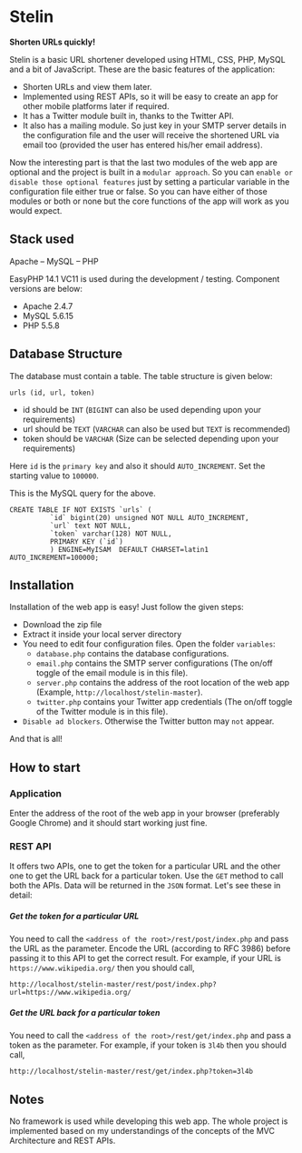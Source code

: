 # Stelin
**Shorten URLs quickly!**

Stelin is a basic URL shortener developed using HTML, CSS, PHP, MySQL and a bit of JavaScript. These are the basic features of the application:

* Shorten URLs and view them later.
* Implemented using REST APIs, so it will be easy to create an app for other mobile platforms later if required.
* It has a Twitter module built in, thanks to the Twitter API.
* It also has a mailing module. So just key in your SMTP server details in the configuration file and the user will receive the shortened URL via email too (provided the user has entered his/her email address).

Now the interesting part is that the last two modules of the web app are optional and the project is built in a `modular approach`. So you can `enable or disable those optional features` just by setting a particular variable in the configuration file either true or false. So you can have either of those modules or both or none but the core functions of the app will work as you would expect.

## Stack used

Apache – MySQL – PHP

EasyPHP 14.1 VC11 is used during the development / testing. Component versions are below:
* Apache 2.4.7
* MySQL 5.6.15
* PHP 5.5.8

## Database Structure

The database must contain a table. The table structure is given below:

`urls (id, url, token)`
* id should be `INT` (`BIGINT` can also be used depending upon your requirements)
* url should be `TEXT` (`VARCHAR` can also be used but `TEXT` is recommended)
* token should be `VARCHAR` (Size can be selected depending upon your requirements)

Here `id` is the `primary key` and also it should `AUTO_INCREMENT`. Set the starting value to `100000`.

This is the MySQL query for the above.

```
CREATE TABLE IF NOT EXISTS `urls` (
		  `id` bigint(20) unsigned NOT NULL AUTO_INCREMENT,
		  `url` text NOT NULL,
		  `token` varchar(128) NOT NULL,
		  PRIMARY KEY (`id`)
		  ) ENGINE=MyISAM  DEFAULT CHARSET=latin1 AUTO_INCREMENT=100000;
```

## Installation

Installation of the web app is easy! Just follow the given steps:

* Download the zip file
* Extract it inside your local server directory
* You need to edit four configuration files. Open the folder `variables`:
  * `database.php` contains the database configurations.
  * `email.php` contains the SMTP server configurations (The on/off toggle of the email module is in this file).
  * `server.php` contains the address of the root location of the web app (Example, `http://localhost/stelin-master`).
  * `twitter.php` contains your Twitter app credentials (The on/off toggle of the Twitter module is in this file).
* `Disable ad blockers`. Otherwise the Twitter button may `not` appear.

And that is all!

## How to start

### Application

Enter the address of the root of the web app in your browser (preferably Google Chrome) and it should start working just fine.

### REST API

It offers two APIs, one to get the token for a particular URL and the other one to get the URL back for a particular token. Use the `GET` method to call both the APIs. Data will be returned in the `JSON` format. Let's see these in detail:

##### Get the token for a particular URL

You need to call the `<address of the root>/rest/post/index.php` and pass the URL as the parameter. Encode the URL (according to RFC 3986) before passing it to this API to get the correct result. For example, if your URL is `https://www.wikipedia.org/` then you should call,

`http://localhost/stelin-master/rest/post/index.php?url=https://www.wikipedia.org/`

##### Get the URL back for a particular token

You need to call the `<address of the root>/rest/get/index.php` and pass a token as the parameter. For example, if your token is `3l4b` then you should call,

`http://localhost/stelin-master/rest/get/index.php?token=3l4b`

## Notes

No framework is used while developing this web app. The whole project is implemented based on my understandings of the concepts of the MVC Architecture and REST APIs. 
